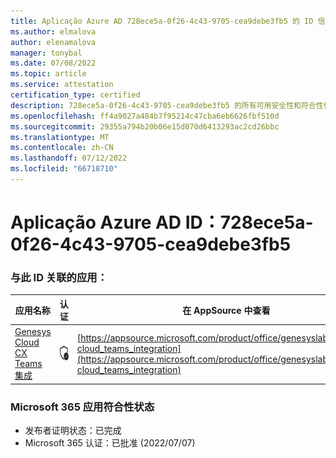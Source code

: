 ```yaml
---
title: Aplicação Azure AD 728ece5a-0f26-4c43-9705-cea9debe3fb5 的 ID 信息
ms.author: elmalova
author: elenamalova
manager: tonybal
ms.date: 07/08/2022
ms.topic: article
ms.service: attestation
certification_type: certified
description: 728ece5a-0f26-4c43-9705-cea9debe3fb5 的所有可用安全性和符合性信息。
ms.openlocfilehash: ff4a9027a484b7f95214c47cba6eb6626fbf510d
ms.sourcegitcommit: 29355a794b20b06e15d070d6413293ac2cd26bbc
ms.translationtype: MT
ms.contentlocale: zh-CN
ms.lasthandoff: 07/12/2022
ms.locfileid: "66718710"
---
```

# <a name="azure-app-id-728ece5a-0f26-4c43-9705-cea9debe3fb5"></a>Aplicação Azure AD ID：728ece5a-0f26-4c43-9705-cea9debe3fb5


### <a name="apps-associated-with-this-id"></a>与此 ID 关联的应用：
| **应用名称** | **认证** | **在 AppSource 中查看** |
|--------------|---------------|-----------------------|
| [Genesys Cloud CX Teams 集成](../forward/genesyslabs.genesys-cloud_teams_integration.md) | <img alt="Certified application badge" src="../media/certified-badge.png" height="25" width="25" /> | [https://appsource.microsoft.com/product/office/genesyslabs.genesys-cloud_teams_integration](https://appsource.microsoft.com/product/office/genesyslabs.genesys-cloud_teams_integration) |

### <a name="microsoft-365-app-compliance-status"></a>Microsoft 365 应用符合性状态
- 发布者证明状态：已完成
- Microsoft 365 认证：已批准 (2022/07/07) 
